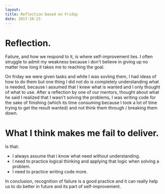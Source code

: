 ```yaml
---
layout:
title: Reflection based on Friday
date: 2017-10-23
---
```


# Reflection. 

Failure, and how we respond to it, is where self-improvement lies. I often struggle to admit my weakness because i don't believe in giving up no matter how long it takes me to reaching the goal.

On friday we were given tasks and while I was sovling them, I had ideas of how to do them but one thing I did not do is completely understanding what is needed, because i assumed that I knew what is wanted and I only thought of what to use. After a reflection by one of our mentors, thought about what he said I realized that I wasn't solving the problems, I was writing code for the sake of finishing (which its time consuming because I took a lot of time trying to get the result wanted) and not think them through / breaking them down. 

# What I think makes me fail to deliver.
Is that:

- I always assume that i know what need without understanding.
- I need to practice logical thinking and applying that logic when solving a problem.
- I need to practice writing code more.

In conclusion, recognition of failure is a good practice and it can really help us to do better in future and its part of self-improvement. 
